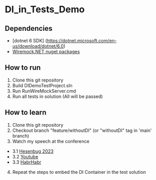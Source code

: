 # DI_in_Tests_Demo

## Dependencies
- [dotnet 6 SDK] (https://dotnet.microsoft.com/en-us/download/dotnet/6.0)
- [Wiremock.NET nuget packages](https://github.com/WireMock-Net/WireMock.Net)

## How to run
1. Clone this git repository
2. Build DIDemoTestProject.sln
3. Run RunWireMockServer.cmd
4. Run all tests in solution (All will be passed)

## How to learn
1. Clone this git repository
2. Checkout branch "feature/withoutDI" (or "withoutDI" tag in 'main' branch)
3. Watch my speech at the conference
  - 3.1 [Hesenbug 2023](https://heisenbug.ru/talks/8548145422db42068b64f30649349a82/)
  - 3.2 [Youtube](https://youtu.be/fofhl0ZyhNU?si=yaWM9eSh7tkZ6s7F)
  - 3.3 [HabrHabr](https://habr.com/ru/companies/kaspersky/articles/757980/)
4. Repeat the steps to embed the DI Container in the test solution
